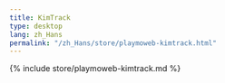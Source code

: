```yaml
---
title: KimTrack
type: desktop
lang: zh_Hans
permalink: "/zh_Hans/store/playmoweb-kimtrack.html"
---
```


{% include store/playmoweb-kimtrack.md %}
